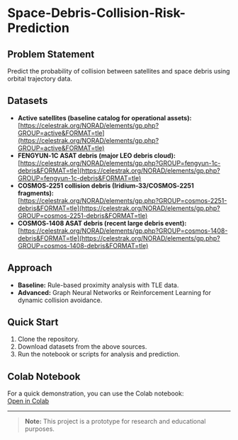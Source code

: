 # Space-Debris-Collision-Risk-Prediction

## Problem Statement

Predict the probability of collision between satellites and space debris using orbital trajectory data.

## Datasets

- **Active satellites (baseline catalog for operational assets):**  
  [https://celestrak.org/NORAD/elements/gp.php?GROUP=active&FORMAT=tle](https://celestrak.org/NORAD/elements/gp.php?GROUP=active&FORMAT=tle)
- **FENGYUN‑1C ASAT debris (major LEO debris cloud):**  
  [https://celestrak.org/NORAD/elements/gp.php?GROUP=fengyun-1c-debris&FORMAT=tle](https://celestrak.org/NORAD/elements/gp.php?GROUP=fengyun-1c-debris&FORMAT=tle)
- **COSMOS‑2251 collision debris (Iridium‑33/COSMOS‑2251 fragments):**  
  [https://celestrak.org/NORAD/elements/gp.php?GROUP=cosmos-2251-debris&FORMAT=tle](https://celestrak.org/NORAD/elements/gp.php?GROUP=cosmos-2251-debris&FORMAT=tle)
- **COSMOS‑1408 ASAT debris (recent large debris event):**  
  [https://celestrak.org/NORAD/elements/gp.php?GROUP=cosmos-1408-debris&FORMAT=tle](https://celestrak.org/NORAD/elements/gp.php?GROUP=cosmos-1408-debris&FORMAT=tle)

## Approach

- **Baseline:** Rule-based proximity analysis with TLE data.
- **Advanced:** Graph Neural Networks or Reinforcement Learning for dynamic collision avoidance.

## Quick Start

1. Clone the repository.
2. Download datasets from the above sources.
3. Run the notebook or scripts for analysis and prediction.

## Colab Notebook

For a quick demonstration, you can use the Colab notebook:  
[Open in Colab](https://colab.research.google.com/drive/12O6sQuBlGP6GGdG0veJGse7Z_M3Ww7jf?usp=sharing)

---
> **Note:** This project is a prototype for research and educational purposes.
